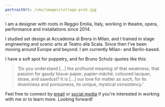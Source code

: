 ```yaml
---
portraitUrl: /cms/images/collage-pro5.jpg
---
```

I am a designer with roots in Reggio Emilia, Italy, working in theatre, opera, performance and installations since 2014.

I studied set design at Accademia di Brera in Milan, and I trained in stage engineering and scenic arts at Teatro alla Scala. Since then I've been moving around Europe and beyond. I am currently Milan- and Berlin-based.

I have a soft spot for puppetry, and for Bruno Schulz-quotes like this:

> ‘Do you understand \[...] the profound meaning of that weakness, that passion for gaudy tissue-paper, papier-mâché, coloured lacquer, straw, and sawdust? It is \[...] our love for matter as such, for its downiness and porousness, its unique, mystical consistency.’

Feel free to connect by [email](mailto:annamcingi@gmail.com) or [social media](https://www.instagram.com/pannacingi/) if you're interested in working with me or to learn more. Looking forward!
